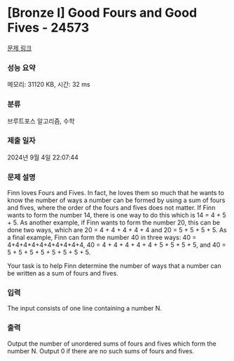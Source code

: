 # [Bronze I] Good Fours and Good Fives - 24573 

[문제 링크](https://www.acmicpc.net/problem/24573) 

### 성능 요약

메모리: 31120 KB, 시간: 32 ms

### 분류

브루트포스 알고리즘, 수학

### 제출 일자

2024년 9월 4일 22:07:44

### 문제 설명

<p>Finn loves Fours and Fives. In fact, he loves them so much that he wants to know the number of ways a number can be formed by using a sum of fours and fives, where the order of the fours and fives does not matter. If Finn wants to form the number 14, there is one way to do this which is 14 = 4 + 5 + 5. As another example, if Finn wants to form the number 20, this can be done two ways, which are 20 = 4 + 4 + 4 + 4 + 4 and 20 = 5 + 5 + 5 + 5. As a final example, Finn can form the number 40 in three ways: 40 = 4+4+4+4+4+4+4+4+4+4, 40 = 4 + 4 + 4 + 4 + 4 + 5 + 5 + 5 + 5, and 40 = 5 + 5 + 5 + 5 + 5 + 5 + 5 + 5.</p>

<p>Your task is to help Finn determine the number of ways that a number can be written as a sum of fours and fives.</p>

### 입력 

 <p>The input consists of one line containing a number N.</p>

### 출력 

 <p>Output the number of unordered sums of fours and fives which form the number N. Output 0 if there are no such sums of fours and fives.</p>


